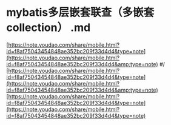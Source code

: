 # mybatis多层嵌套联查（多嵌套collection） .md

[https://note.youdao.com/share/mobile.html?id=f8af75043454848ae352bc209f33d4d4&type=note](https://note.youdao.com/share/mobile.html?id=f8af75043454848ae352bc209f33d4d4&amp;type=note) \#/ [https://note.youdao.com/share/mobile.html?id=f8af75043454848ae352bc209f33d4d4&type=note](https://note.youdao.com/share/mobile.html?id=f8af75043454848ae352bc209f33d4d4&amp;type=note) [https://note.youdao.com/share/mobile.html?id=f8af75043454848ae352bc209f33d4d4&type=note](https://note.youdao.com/share/mobile.html?id=f8af75043454848ae352bc209f33d4d4&type=note)

